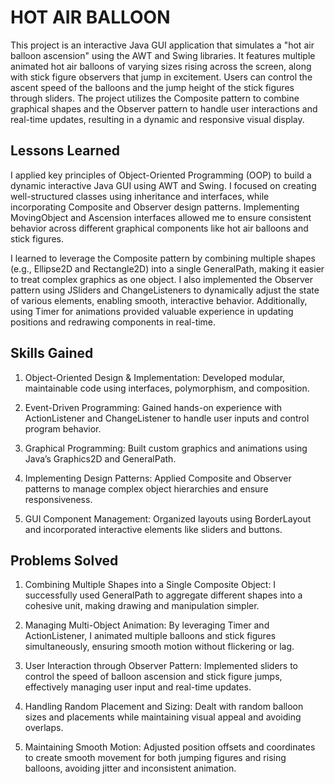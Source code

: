 # HOT AIR BALLOON

This project is an interactive Java GUI application that simulates a "hot air balloon ascension" using the AWT and Swing libraries. It features multiple animated hot air balloons of varying sizes rising across the screen, along with stick figure observers that jump in excitement. Users can control the ascent speed of the balloons and the jump height of the stick figures through sliders. The project utilizes the Composite pattern to combine graphical shapes and the Observer pattern to handle user interactions and real-time updates, resulting in a dynamic and responsive visual display.

## Lessons Learned

I applied key principles of Object-Oriented Programming (OOP) to build a dynamic interactive Java GUI using AWT and Swing. I focused on creating well-structured classes using inheritance and interfaces, while incorporating Composite and Observer design patterns. Implementing MovingObject and Ascension interfaces allowed me to ensure consistent behavior across different graphical components like hot air balloons and stick figures.

I learned to leverage the Composite pattern by combining multiple shapes (e.g., Ellipse2D and Rectangle2D) into a single GeneralPath, making it easier to treat complex graphics as one object. I also implemented the Observer pattern using JSliders and ChangeListeners to dynamically adjust the state of various elements, enabling smooth, interactive behavior. Additionally, using Timer for animations provided valuable experience in updating positions and redrawing components in real-time.

## Skills Gained

1. Object-Oriented Design & Implementation: Developed modular, maintainable code using interfaces, polymorphism, and composition.

2. Event-Driven Programming: Gained hands-on experience with ActionListener and ChangeListener to handle user inputs and control program behavior.

3. Graphical Programming: Built custom graphics and animations using Java’s Graphics2D and GeneralPath.

4. Implementing Design Patterns: Applied Composite and Observer patterns to manage complex object hierarchies and ensure responsiveness.

5. GUI Component Management: Organized layouts using BorderLayout and incorporated interactive elements like sliders and buttons.

## Problems Solved

1. Combining Multiple Shapes into a Single Composite Object: I successfully used GeneralPath to aggregate different shapes into a cohesive unit, making drawing and manipulation simpler.

2. Managing Multi-Object Animation: By leveraging Timer and ActionListener, I animated multiple balloons and stick figures simultaneously, ensuring smooth motion without flickering or lag.

3. User Interaction through Observer Pattern: Implemented sliders to control the speed of balloon ascension and stick figure jumps, effectively managing user input and real-time updates.

4. Handling Random Placement and Sizing: Dealt with random balloon sizes and placements while maintaining visual appeal and avoiding overlaps.

5. Maintaining Smooth Motion: Adjusted position offsets and coordinates to create smooth movement for both jumping figures and rising balloons, avoiding jitter and inconsistent animation.